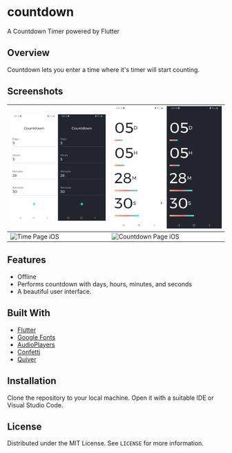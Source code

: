 # countdown

A Countdown Timer powered by Flutter

## Overview

Countdown lets you enter a time where it's timer will start counting.

## Screenshots

|![Time Page Android](screenshots/TimePage.png)|![Countdown Page Android](screenshots/CountdownPage.png)|
|---|---|
|![Time Page iOS](screenshots/TimePageiOS.png)|![Countdown Page iOS](screenshots/CountdownPageiOS.png)|

## Features
- Offline
- Performs countdown with days, hours, minutes, and seconds
- A beautiful user interface.

## Built With
- [Flutter](https://flutter.dev/)
- [Google Fonts](https://pub.dev/packages/google_fonts)
- [AudioPlayers](https://pub.dev/packages/audioplayers)
- [Confetti](https://pub.dev/packages/confetti)
- [Quiver](https://pub.dev/packages/quiver)

## Installation
Clone the repository to your local machine. Open it with a suitable IDE or Visual Studio Code.

## License
Distributed under the MIT License. See `LICENSE` for more information.